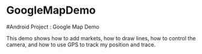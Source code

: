 GoogleMapDemo
=============

#Android Project : Google Map Demo

This demo shows how to add markets, how to draw lines, how to control the camera, 
and how to use GPS to track my position and trace.
